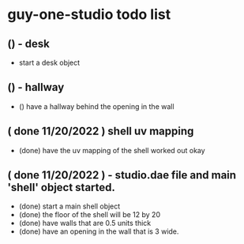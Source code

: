 # guy-one-studio todo list

## () - desk
* start a desk object

## () - hallway
* () have a hallway behind the opening in the wall

## ( done 11/20/2022 ) shell uv mapping
* (done) have the uv mapping of the shell worked out okay

## ( done 11/20/2022 ) - studio.dae file and main 'shell' object started.
* (done) start a main shell object 
* (done) the floor of the shell will be 12 by 20
* (done) have walls that are 0.5 units thick
* (done) have an opening in the wall that is 3 wide.

